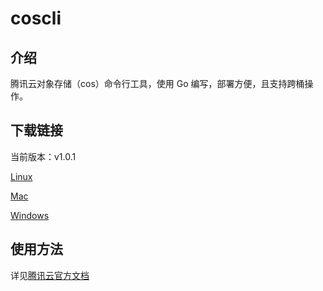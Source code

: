 # coscli

## 介绍

腾讯云对象存储（cos）命令行工具，使用 Go 编写，部署方便，且支持跨桶操作。

## 下载链接

当前版本：v1.0.1

[Linux](https://github.com/tencentyun/coscli/releases/download/v1.0.1/coscli-linux)

[Mac](https://github.com/tencentyun/coscli/releases/download/v1.0.1/coscli-mac)

[Windows](https://github.com/tencentyun/coscli/releases/download/v1.0.1/coscli-windows.exe)

## 使用方法

详见[腾讯云官方文档](https://cloud.tencent.com/document/product/436/63143)

